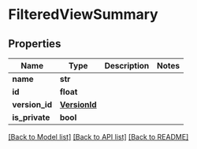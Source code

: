 # FilteredViewSummary

## Properties
Name | Type | Description | Notes
------------ | ------------- | ------------- | -------------
**name** | **str** |  | 
**id** | **float** |  | 
**version_id** | [**VersionId**](VersionId.md) |  | 
**is_private** | **bool** |  | 

[[Back to Model list]](../README.md#documentation-for-models) [[Back to API list]](../README.md#documentation-for-api-endpoints) [[Back to README]](../README.md)


